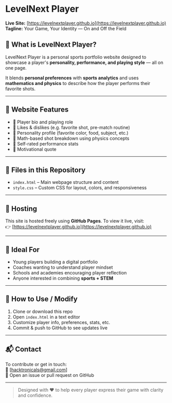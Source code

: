 # LevelNext Player

**Live Site:** [https://levelnextplayer.github.io](https://levelnextplayer.github.io)  
**Tagline:** Your Game, Your Identity — On and Off the Field

## 🏏 What is LevelNext Player?

LevelNext Player is a personal sports portfolio website designed to showcase a player's **personality, performance, and playing style** — all on one page.

It blends **personal preferences** with **sports analytics** and uses **mathematics and physics** to describe how the player performs their favorite shots.

---

## 📌 Website Features

- 🔹 Player bio and playing role
- 🔹 Likes & dislikes (e.g. favorite shot, pre-match routine)
- 🔹 Personality profile (favorite color, food, subject, etc.)
- 🔹 Math-based shot breakdown using physics concepts
- 🔹 Self-rated performance stats
- 🔹 Motivational quote

---

## 📁 Files in this Repository

- `index.html` – Main webpage structure and content
- `style.css` – Custom CSS for layout, colors, and responsiveness

---

## 🚀 Hosting

This site is hosted freely using **GitHub Pages**. To view it live, visit:  
👉 [https://levelnextplayer.github.io](https://levelnextplayer.github.io)

---

## 🧠 Ideal For

- Young players building a digital portfolio
- Coaches wanting to understand player mindset
- Schools and academies encouraging player reflection
- Anyone interested in combining **sports + STEM**

---

## 🔧 How to Use / Modify

1. Clone or download this repo
2. Open `index.html` in a text editor
3. Customize player info, preferences, stats, etc.
4. Commit & push to GitHub to see updates live

---

## 📬 Contact

To contribute or get in touch:  
📧 [hacktronicals@gmail.com]  
💬 Open an issue or pull request on GitHub

---

> Designed with ❤️ to help every player express their game with clarity and confidence.

